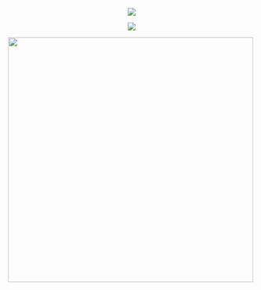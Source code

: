 <p align="center">
  <img src="https://github.com/Macc0de/C_collection/assets/138070020/9e4ac6f6-8c9a-4e57-8f2f-68487f757ffe">
</p>

<p align="center">
  <img src="https://github.com/Macc0de/C_collection/assets/138070020/d6e13f25-8a13-4c93-8f86-4fb5e7b42d75">
</p>

<p align="center>User Interface:</p>
<p align="center">
  <img src="https://github.com/Macc0de/C_collection/assets/138070020/6df11e75-f9c0-42ba-87b2-506bf94f4fef" height=500 width=500>
</p>
